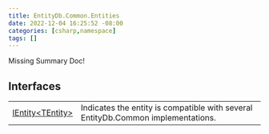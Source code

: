 ```yaml
---
title: EntityDb.Common.Entities
date: 2022-12-04 16:25:52 -08:00
categories: [csharp,namespace]
tags: []
---
```


Missing Summary Doc!
## Interfaces
<table><tr><td><!--/posts/csharp.member.entitydb.common.entities.ientity`1/--><a href='#'>IEntity&lt;TEntity&gt;</a></td><td>
Indicates the entity is compatible with several EntityDb.Common implementations.
</td></tr></table>
